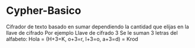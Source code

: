 # Cypher-Basico
Cifrador de texto basado en sumar dependiendo la cantidad que elijas en la llave de cifrado Por ejemplo Llave de cifrado 3 Se le suman 3 letras del alfabeto: Hola = (H+3=K, o+3=r, l+3=o, a+3=d) = Krod
